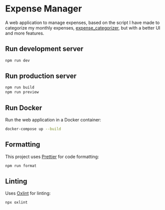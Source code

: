 # Expense Manager

A web application to manage expenses, based on the script I have made to categorize my monthly expenses, [expense_categorizer](https://github.com/jorbush/expense_categorizer), but with a better UI and more features.

## Run development server

```bash
npm run dev
```

## Run production server

```bash
npm run build
npm run preview
```

## Run Docker

Run the web application in a Docker container:

```bash
docker-compose up --build
```

## Formatting

This project uses [Prettier](https://prettier.io/) for code formatting:
```bash
npm run format
```

## Linting
Uses [Oxlint](https://oxc.rs/docs/guide/usage/linter.html) for linting:
```bash
npx oxlint
```
